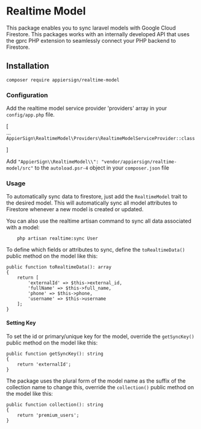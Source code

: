 # Realtime Model
This package enables you to sync laravel models with Google Cloud Firestore. This packages works with an internally
developed API that uses the gprc PHP extension to seamlessly connect your PHP backend to Firestore.

## Installation
`composer require appiersign/realtime-model`

### Configuration
Add the realtime model service provider 'providers' array in your `config/app.php` file.

[   
   ...   
   `AppierSign\RealtimeModel\Providers\RealtimeModelServiceProvider::class`
   
]

Add `"AppierSign\\RealtimeModel\\": "vendor/appiersign/realtime-model/src"` to the `autoload.psr-4` object in your `composer.json` file


### Usage

To automatically sync data to firestore, just add the `RealtimeModel` trait to the desired model.
This will automatically sync all model attributes to Firestore whenever a new model is created or updated.

You can also use the realtime artisan command to sync all data associated with a model:

```
    php artisan realtime:sync User
```

To define which fields or attributes to sync, define the `toRealtimeData()` public method 
on the model like this:

```
public function toRealtimeData(): array
{
    return [
        'externalId' => $this->external_id,
        'fullName' => $this->full_name,
        'phone' => $this->phone,
        'username' => $this->username
    ];
}
```
#### Setting Key
To set the id or primary/unique key for the model, override the `getSyncKey()` public method
on the model like this:

```
public function getSyncKey(): string
{
    return 'externalId';
}
```

The package uses the plural form of the model name as the suffix of the collection
name to change this, override the `collection()` public method
on the model like this:

```
public function collection(): string
{
    return 'premium_users';
}
```

